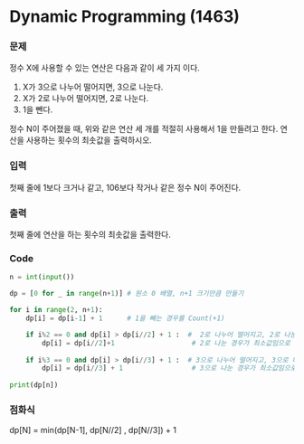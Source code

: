 # Dynamic Programming (1463)

### 문제

정수 X에 사용할 수 있는 연산은 다음과 같이 세 가지 이다.
1. X가 3으로 나누어 떨어지면, 3으로 나눈다.
2. X가 2로 나누어 떨어지면, 2로 나눈다.
3. 1을 뺀다.


정수 N이 주어졌을 때, 위와 같은 연산 세 개를 적절히 사용해서 1을 만들려고 한다. 연산을 사용하는 횟수의 최솟값을 출력하시오.



### 입력

첫째 줄에 1보다 크거나 같고, 106보다 작거나 같은 정수 N이 주어진다.


### 출력

첫째 줄에 연산을 하는 횟수의 최솟값을 출력한다.

### Code
```python
n = int(input())

dp = [0 for _ in range(n+1)] # 원소 0 배열, n+1 크기만큼 만들기

for i in range(2, n+1):      
    dp[i] = dp[i-1] + 1      # 1을 빼는 경우를 Count(+1)

    if i%2 == 0 and dp[i] > dp[i//2] + 1 :  #  2로 나누어 떨어지고, 2로 나눈 경우가 1을 빼는 경우보다 작을 경우, 
        dp[i] = dp[i//2]+1                   # 2로 나눈 경우가 최소값임으로 교체
        
    if i%3 == 0 and dp[i] > dp[i//3] + 1 :  # 3으로 나누어 떨어지고, 3으로 나눈 경우가 1을 빼는 경우보다 작을 경우,
        dp[i] = dp[i//3] + 1                 # 3으로 나눈 경우가 최소값임으로 교체
        
print(dp[n])
```


### 점화식
dp[N] = min(dp[N-1], dp[N//2] , dp[N//3]) + 1
